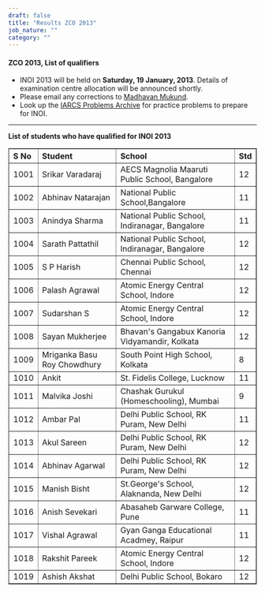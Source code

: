 ```yaml
---
draft: false
title: "Results ZCO 2013"
job_nature: ""
category: ""
---
```


<div id="cont">
<h4 align="left">ZCO 2013, List of qualifiers</h4>
  

<ul>

<li> INOI 2013 will be held on <b>Saturday, 19 January, 2013</b>.
Details of
examination centre allocation will be announced shortly.

<li> Please email any corrections to <a
href="mailto:ico@iarcs.org.in">Madhavan Mukund</a>.

<li> Look up the <a href="http://opc.iarcs.org.in">IARCS Problems
     Archive</a> for practice problems to prepare for INOI.

</ul>

<hr>

<p style="font-weight: bold"> List of students who have qualified
for INOI 2013</p>

<table cellpadding="2" cellspacing="2" border="1" width="100%">
<tr>
<th align=left> S No</th>
<th align=left> Student </th>
<th align=left> School </th>
<th align=left> Std </th>
</tr>

<tr>
<td>1001</td>
<td>Srikar Varadaraj</td>
<td>AECS Magnolia Maaruti Public School, Bangalore</td>
<td>12</td>
</tr>

<tr>
<td>1002</td>
<td>Abhinav Natarajan</td>
<td>National Public School,Bangalore</td>
<td>11</td>
</tr>

<tr>
<td>1003</td>
<td>Anindya Sharma</td>
<td>National Public School, Indiranagar, Bangalore</td>
<td>11</td>
</tr>

<tr>
<td>1004</td>
<td>Sarath Pattathil</td>
<td>National Public School, Indiranagar, Bangalore</td>
<td>12</td>
</tr>

<tr>
<td>1005</td>
<td>S P Harish</td>
<td>Chennai Public School, Chennai</td>
<td>12</td>
</tr>

<tr>
<td>1006</td>
<td>Palash Agrawal</td>
<td>Atomic Energy Central School, Indore</td>
<td>12</td>
</tr>

<tr>
<td>1007</td>
<td>Sudarshan S</td>
<td>Atomic Energy Central School, Indore</td>
<td>12</td>
</tr>

<tr>
<td>1008</td>
<td>Sayan Mukherjee</td>
<td>Bhavan's Gangabux Kanoria Vidyamandir, Kolkata</td>
<td>12</td>
</tr>

<tr>
<td>1009</td>
<td>Mriganka Basu Roy Chowdhury</td>
<td>South Point High School, Kolkata</td>
<td>8</td>
</tr>

<tr>
<td>1010</td>
<td>Ankit</td>
<td>St. Fidelis College, Lucknow</td>
<td>11</td>
</tr>

<tr>
<td>1011</td>
<td>Malvika Joshi</td>
<td>Chashak Gurukul (Homeschooling), Mumbai</td>
<td>9</td>
</tr>

<tr>
<td>1012</td>
<td>Ambar Pal</td>
<td>Delhi Public School, RK Puram, New Delhi</td>
<td>11</td>
</tr>

<tr>
<td>1013</td>
<td>Akul Sareen</td>
<td>Delhi Public School, RK Puram, New Delhi</td>
<td>12</td>
</tr>

<tr>
<td>1014</td>
<td>Abhinav Agarwal</td>
<td>Delhi Public School, RK Puram, New Delhi</td>
<td>12</td>
</tr>

<tr>
<td>1015</td>
<td>Manish Bisht</td>
<td>St.George's School, Alaknanda, New Delhi</td>
<td>12</td>
</tr>

<tr>
<td>1016</td>
<td>Anish Sevekari</td>
<td>Abasaheb Garware College, Pune</td>
<td>11</td>
</tr>

<tr>
<td>1017</td>
<td>Vishal Agrawal</td>
<td>Gyan Ganga Educational Acadmey, Raipur</td>
<td>11</td>
</tr>

<tr>
<td>1018</td>
<td>Rakshit Pareek</td>
<td>Atomic Energy Central School, Indore</td>
<td>12</td>
</tr>

<tr>
<td>1019</td>
<td>Ashish Akshat</td>
<td>Delhi Public School, Bokaro</td>
<td>12</td>
</tr>

</table>


